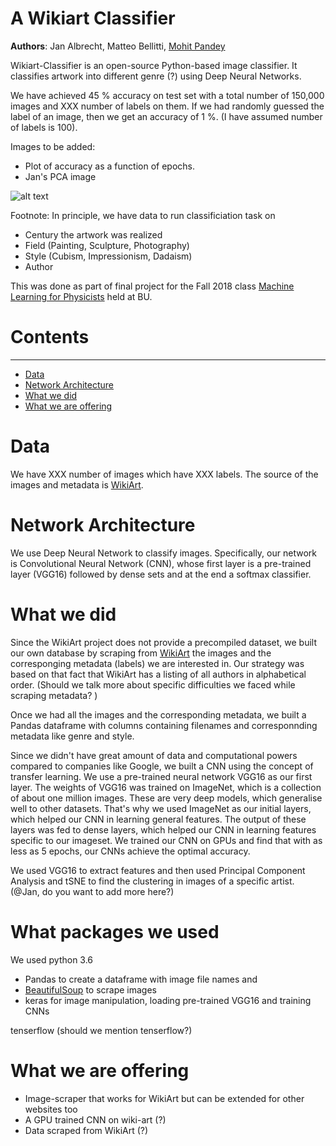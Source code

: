 # A Wikiart Classifier

**Authors**: Jan Albrecht, Matteo Bellitti, [Mohit Pandey](https://github.com/mohitpandey92)

Wikiart-Classifier is an open-source Python-based image classifier. It classifies artwork into different genre (?) using Deep Neural Networks.  

We have achieved 45 % accuracy on test set with a total number of 150,000 images and XXX number of labels on them. If we had randomly guessed the label of an image, then we get an accuracy of 1 %. (I have assumed number of labels is 100).

Images to be added:
- Plot of accuracy as a function of epochs. 
- Jan's PCA image

![alt text](https://github.com/mbellitti/wikiart-classifier/blob/visualisation/src/picasso_example500_PCA.png)


Footnote:
In principle, we have data to run classificiation task on
- Century the artwork was realized
- Field (Painting, Sculpture, Photography)
- Style (Cubism, Impressionism, Dadaism)
- Author



This was done as part of final project for the Fall 2018 class
[Machine Learning for Physicists](https://physics.bu.edu/~pankajm/PY895-ML.html) held at BU.


# **Contents**
--------
* [Data](#Data)
* [Network Architecture](#Network-Architecture)
* [What we did](#What-we-did)
* [What we are offering](#What-we-are-offering)


# **Data** 

We have XXX number of images which have XXX labels.  The source of the images and metadata is
[WikiArt](https://www.wikiart.org/). 

 

# **Network Architecture**

We use Deep Neural Network to classify images. Specifically, our network is Convolutional Neural Network (CNN), whose first layer is a pre-trained layer (VGG16) followed by dense sets and at the end a softmax classifier.



# **What we did**
Since the WikiArt project does not provide a precompiled dataset, we built our own database by scraping from [WikiArt](https://www.wikiart.org/)  the images and the corresponging metadata (labels) we are interested in. Our strategy was based on that fact that WikiArt has a listing of all authors in alphabetical order. (Should we talk more about specific difficulties we faced while scraping metadata? )


Once we had all the images and the corresponding metadata, we built a Pandas dataframe with columns containing filenames and corresponnding metadata like genre and style. 

Since we didn't have great amount of data and computational powers compared to companies like Google, we built a CNN using the concept of transfer learning. We use a pre-trained neural network VGG16 as our first layer. The weights of VGG16 was trained on ImageNet, which is a collection of about one million images. These are very deep models, which generalise well to other datasets. That's why we used ImageNet as our initial layers, which helped our CNN in learning general features. The output of these layers was fed to dense layers, which helped our CNN in learning features specific to our imageset. We trained our CNN on GPUs and find that with as less as 5 epochs, our CNNs achieve the optimal accuracy.

We used VGG16 to extract features and then used Principal Component Analysis and tSNE to find the clustering in images of a specific artist. (@Jan, do you want to add more here?)



# **What packages we used**
We used python 3.6
- Pandas to create a dataframe with image file names and
- [BeautifulSoup](https://www.crummy.com/software/BeautifulSoup/bs4/doc/) to scrape images
- keras for image manipulation, loading pre-trained VGG16 and training CNNs 
 
tenserflow (should we mention tenserflow?)


# **What we are offering**

- Image-scraper that works for WikiArt but can be extended for other websites too
- A GPU trained CNN on wiki-art (?)
- Data scraped from WikiArt (?)
